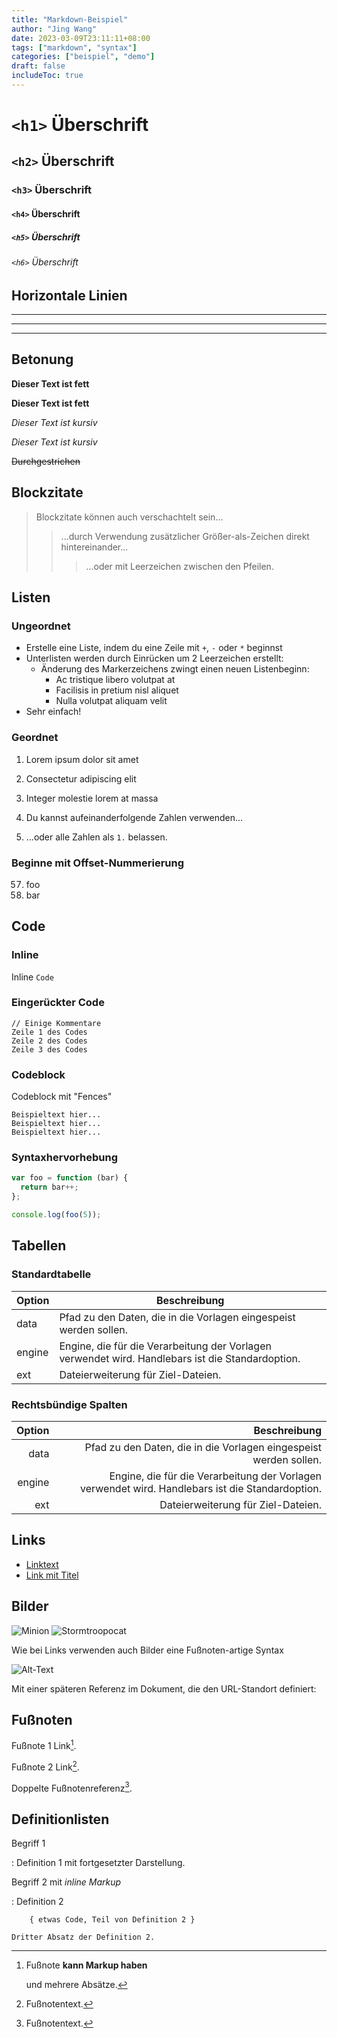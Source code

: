 ```yaml
---
title: "Markdown-Beispiel"
author: "Jing Wang"
date: 2023-03-09T23:11:11+08:00
tags: ["markdown", "syntax"]
categories: ["beispiel", "demo"]
draft: false
includeToc: true
---
```


# `<h1>` Überschrift
## `<h2>` Überschrift
### `<h3>` Überschrift
#### `<h4>` Überschrift
##### `<h5>` Überschrift
###### `<h6>` Überschrift


## Horizontale Linien

___

---

***


## Betonung

**Dieser Text ist fett**

__Dieser Text ist fett__

*Dieser Text ist kursiv*

_Dieser Text ist kursiv_

~~Durchgestrichen~~


## Blockzitate

> Blockzitate können auch verschachtelt sein...
>> ...durch Verwendung zusätzlicher Größer-als-Zeichen direkt hintereinander...
> > > ...oder mit Leerzeichen zwischen den Pfeilen.


## Listen

### Ungeordnet

+ Erstelle eine Liste, indem du eine Zeile mit `+`, `-` oder `*` beginnst
+ Unterlisten werden durch Einrücken um 2 Leerzeichen erstellt:
  - Änderung des Markerzeichens zwingt einen neuen Listenbeginn:
    * Ac tristique libero volutpat at
    + Facilisis in pretium nisl aliquet
    - Nulla volutpat aliquam velit
+ Sehr einfach!

### Geordnet

1. Lorem ipsum dolor sit amet
2. Consectetur adipiscing elit
3. Integer molestie lorem at massa

1. Du kannst aufeinanderfolgende Zahlen verwenden...
1. ...oder alle Zahlen als `1.` belassen.

### Beginne mit Offset-Nummerierung

57. foo
1. bar


## Code

### Inline
Inline `Code`

### Eingerückter Code

    // Einige Kommentare
    Zeile 1 des Codes
    Zeile 2 des Codes
    Zeile 3 des Codes

### Codeblock
Codeblock mit "Fences"

```
Beispieltext hier...
Beispieltext hier...
Beispieltext hier...
```

### Syntaxhervorhebung

```js
var foo = function (bar) {
  return bar++;
};

console.log(foo(5));
```

## Tabellen

### Standardtabelle
| Option | Beschreibung |
| ------ | ----------- |
| data   | Pfad zu den Daten, die in die Vorlagen eingespeist werden sollen. |
| engine | Engine, die für die Verarbeitung der Vorlagen verwendet wird. Handlebars ist die Standardoption. |
| ext    | Dateierweiterung für Ziel-Dateien. |

### Rechtsbündige Spalten

| Option | Beschreibung |
| ------:| -----------:|
| data   | Pfad zu den Daten, die in die Vorlagen eingespeist werden sollen. |
| engine | Engine, die für die Verarbeitung der Vorlagen verwendet wird. Handlebars ist die Standardoption. |
| ext    | Dateierweiterung für Ziel-Dateien. |


## Links

* [Linktext](http://dev.nodeca.com)
* [Link mit Titel](http://nodeca.github.io/pica/demo/ "Titeltext!")


## Bilder

![Minion](https://octodex.github.com/images/minion.png)
![Stormtroopocat](https://octodex.github.com/images/stormtroopocat.jpg "Der Stormtroopocat")

Wie bei Links verwenden auch Bilder eine Fußnoten-artige Syntax

![Alt-Text][id]

Mit einer späteren Referenz im Dokument, die den URL-Standort definiert:

[id]: https://octodex.github.com/images/dojocat.jpg  "Der Dojocat"


## Fußnoten

Fußnote 1 Link[^erste].

Fußnote 2 Link[^zweite].

Doppelte Fußnotenreferenz[^zweite].

[^erste]: Fußnote **kann Markup haben**

    und mehrere Absätze.

[^zweite]: Fußnotentext.


## Definitionlisten

Begriff 1

:   Definition 1
mit fortgesetzter Darstellung.

Begriff 2 mit *inline Markup*

:   Definition 2

        { etwas Code, Teil von Definition 2 }

    Dritter Absatz der Definition 2.